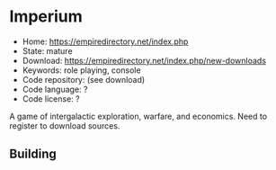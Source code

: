 # Imperium

- Home: https://empiredirectory.net/index.php
- State: mature
- Download: https://empiredirectory.net/index.php/new-downloads
- Keywords: role playing, console
- Code repository: (see download)
- Code language: ?
- Code license: ?

A game of intergalactic exploration, warfare, and economics.
Need to register to download sources.

## Building
